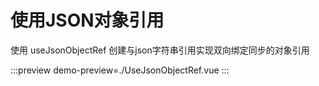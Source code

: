 # 使用JSON对象引用

使用 useJsonObjectRef 创建与json字符串引用实现双向绑定同步的对象引用

:::preview
demo-preview=./UseJsonObjectRef.vue
:::